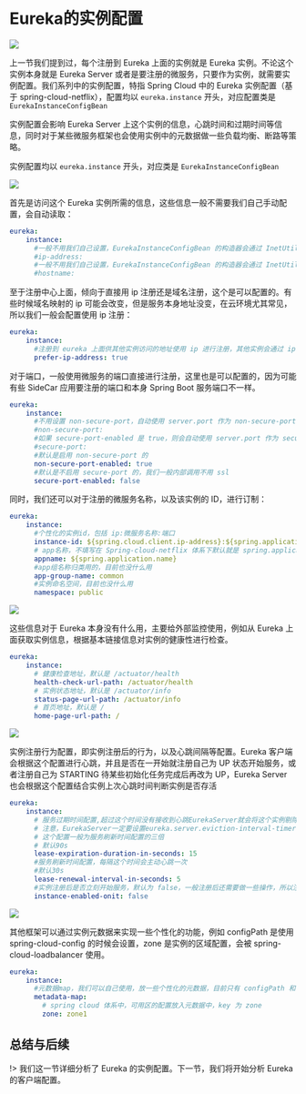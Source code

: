 # Eureka的实例配置

![](https://cdn.jsdelivr.net/gh/EverettSy/ImageBed@master/uPic/sGA8uV.png)

上一节我们提到过，每个注册到 Eureka 上面的实例就是 Eureka 实例。不论这个实例本身就是 Eureka Server 或者是要注册的微服务，只要作为实例，就需要实例配置。我们系列中的实例配置，特指 Spring Cloud 中的 Eureka 实例配置（基于 spring-cloud-netflix），配置均以 `eureka.instance` 开头，对应配置类是 `EurekaInstanceConfigBean`

实例配置会影响 Eureka Server 上这个实例的信息，心跳时间和过期时间等信息，同时对于某些微服务框架也会使用实例中的元数据做一些负载均衡、断路等策略。

实例配置均以 `eureka.instance` 开头，对应类是 `EurekaInstanceConfigBean`

![](https://cdn.jsdelivr.net/gh/EverettSy/ImageBed@master/uPic/4Y5C3g.png)

首先是访问这个 Eureka 实例所需的信息，这些信息一般不需要我们自己手动配置，会自动读取：

```yaml
eureka:
    instance:
      #一般不用我们自己设置，EurekaInstanceConfigBean 的构造器会通过 InetUtils 获取 ip 地址
      #ip-address:
      #一般不用我们自己设置，EurekaInstanceConfigBean 的构造器会通过 InetUtils 获取 hostname
      #hostname:
```

至于注册中心上面，倾向于直接用 ip 注册还是域名注册，这个是可以配置的。有些时候域名映射的 ip 可能会改变，但是服务本身地址没变，在云环境尤其常见，所以我们一般会配置使用 ip 注册：

```yaml
eureka:
    instance:
      #注册到 eureka 上面供其他实例访问的地址使用 ip 进行注册，其他实例会通过 ip 进行访问
      prefer-ip-address: true
```

对于端口，一般使用微服务的端口直接进行注册，这里也是可以配置的，因为可能有些 SideCar 应用要注册的端口和本身 Spring Boot 服务端口不一样。

```yaml
eureka:
    instance:
      #不用设置 non-secure-port，自动使用 server.port 作为 non-secure-port
      #non-secure-port:
      #如果 secure-port-enabled 是 true，则会自动使用 server.port 作为 secure-port;我们一般内部调用不用 ssl，所以不需要配置 secure-port
      #secure-port:
      #默认是启用 non-secure-port 的
      non-secure-port-enabled: true
      #默认是不启用 secure-port 的，我们一般内部调用不用 ssl
      secure-port-enabled: false
```

同时，我们还可以对于注册的微服务名称，以及该实例的 ID，进行订制：

```yaml
eureka:
    instance:
      #个性化的实例id，包括 ip:微服务名称:端口
      instance-id: ${spring.cloud.client.ip-address}:${spring.application.name}:${server.port}
      # app名称，不填写在 Spring-cloud-netflix 体系下默认就是 spring.application.name
      appname: ${spring.application.name}
      #app组名称归类用的，目前也没什么用
      app-group-name: common
      #实例命名空间，目前也没什么用
      namespace: public
```

![](https://cdn.jsdelivr.net/gh/EverettSy/ImageBed@master/uPic/R8feFq.png)

这些信息对于 Eureka 本身没有什么用，主要给外部监控使用，例如从 Eureka 上面获取实例信息，根据基本链接信息对实例的健康性进行检查。

```yaml
eureka:
    instance:
      # 健康检查地址，默认是 /actuator/health
      health-check-url-path: /actuator/health
      # 实例状态地址，默认是 /actuator/info
      status-page-url-path: /actuator/info
      # 首页地址，默认是 /
      home-page-url-path: /
```

![](https://cdn.jsdelivr.net/gh/EverettSy/ImageBed@master/uPic/yVCFiA.png)

实例注册行为配置，即实例注册后的行为，以及心跳间隔等配置。Eureka 客户端会根据这个配置进行心跳，并且是否在一开始就注册自己为 UP 状态开始服务，或者注册自己为 STARTING 待某些初始化任务完成后再改为 UP，Eureka Server 也会根据这个配置结合实例上次心跳时间判断实例是否存活

```yaml
eureka:
    instance:
	  # 服务过期时间配置,超过这个时间没有接收到心跳EurekaServer就会将这个实例剔除
      # 注意，EurekaServer一定要设置eureka.server.eviction-interval-timer-in-ms否则这个配置无效
      # 这个配置一般为服务刷新时间配置的三倍
      # 默认90s
      lease-expiration-duration-in-seconds: 15
      #服务刷新时间配置，每隔这个时间会主动心跳一次
      #默认30s
      lease-renewal-interval-in-seconds: 5
      #实例注册后是否立刻开始服务，默认为 false，一般注册后还需要做一些操作，所以注册实例的状态是 STARTING。后面改变状态后会更新为 UP
      instance-enabled-onit: false
```

![](https://cdn.jsdelivr.net/gh/EverettSy/ImageBed@master/uPic/n6msij.png)

其他框架可以通过实例元数据来实现一些个性化的功能，例如 configPath 是使用 spring-cloud-config 的时候会设置，zone 是实例的区域配置，会被 spring-cloud-loadbalancer 使用。

```yaml
eureka:
    instance:
	  #元数据map，我们可以自己使用，放一些个性化的元数据，目前只有 configPath 和 zone 比较有用。 configPath 是使用 spring-cloud-config 的时候会设置 
      metadata-map:
        # spring cloud 体系中，可用区的配置放入元数据中，key 为 zone
        zone: zone1
```

## 总结与后续

!> 我们这一节详细分析了 Eureka 的实例配置。下一节，我们将开始分析 Eureka 的客户端配置。